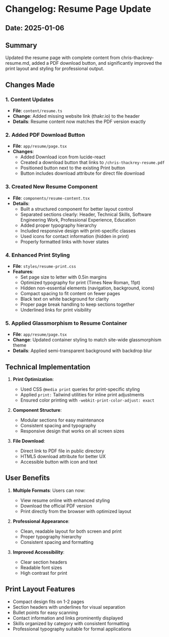 # Changelog: Resume Page Update

## Date: 2025-01-06

## Summary
Updated the resume page with complete content from chris-thackrey-resume.md, added a PDF download button, and significantly improved the print layout and styling for professional output.

## Changes Made

### 1. Content Updates
- **File**: `content/resume.ts`
- **Change**: Added missing website link (thakr.io) to the header
- **Details**: Resume content now matches the PDF version exactly

### 2. Added PDF Download Button
- **File**: `app/resume/page.tsx`
- **Changes**:
  - Added Download icon from lucide-react
  - Created a download button that links to `/chris-thackrey-resume.pdf`
  - Positioned button next to the existing Print button
  - Button includes download attribute for direct file download

### 3. Created New Resume Component
- **File**: `components/resume-content.tsx`
- **Details**: 
  - Built a structured component for better layout control
  - Separated sections clearly: Header, Technical Skills, Software Engineering Work, Professional Experience, Education
  - Added proper typography hierarchy
  - Included responsive design with print-specific classes
  - Used icons for contact information (hidden in print)
  - Properly formatted links with hover states

### 4. Enhanced Print Styling
- **File**: `styles/resume-print.css`
- **Features**:
  - Set page size to letter with 0.5in margins
  - Optimized typography for print (Times New Roman, 11pt)
  - Hidden non-essential elements (navigation, background, icons)
  - Compact spacing to fit content on fewer pages
  - Black text on white background for clarity
  - Proper page break handling to keep sections together
  - Underlined links for print visibility

### 5. Applied Glassmorphism to Resume Container
- **File**: `app/resume/page.tsx`
- **Change**: Updated container styling to match site-wide glassmorphism theme
- **Details**: Applied semi-transparent background with backdrop blur

## Technical Implementation

1. **Print Optimization**:
   - Used CSS `@media print` queries for print-specific styling
   - Applied `print:` Tailwind utilities for inline print adjustments
   - Ensured color printing with `-webkit-print-color-adjust: exact`

2. **Component Structure**:
   - Modular sections for easy maintenance
   - Consistent spacing and typography
   - Responsive design that works on all screen sizes

3. **File Download**:
   - Direct link to PDF file in public directory
   - HTML5 download attribute for better UX
   - Accessible button with icon and text

## User Benefits

1. **Multiple Formats**: Users can now:
   - View resume online with enhanced styling
   - Download the official PDF version
   - Print directly from the browser with optimized layout

2. **Professional Appearance**:
   - Clean, readable layout for both screen and print
   - Proper typography hierarchy
   - Consistent spacing and formatting

3. **Improved Accessibility**:
   - Clear section headers
   - Readable font sizes
   - High contrast for print

## Print Layout Features

- Compact design fits on 1-2 pages
- Section headers with underlines for visual separation
- Bullet points for easy scanning
- Contact information and links prominently displayed
- Skills organized by category with consistent formatting
- Professional typography suitable for formal applications